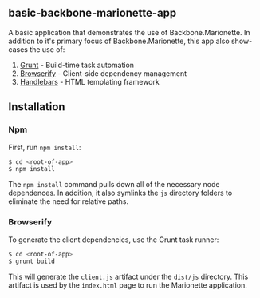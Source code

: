 ## basic-backbone-marionette-app
A basic application that demonstrates the use of Backbone.Marionette. In addition to it's primary focus of Backbone.Marionette, this app also show-cases the use of:

1. [Grunt](http://gruntjs.com/) - Build-time task automation
1. [Browserify](http://browserify.org/) - Client-side dependency management
1. [Handlebars](http://handlebarsjs.com/) - HTML templating framework

## Installation

### Npm
First, run `npm install`:

```bash
$ cd <root-of-app>
$ npm install
```

The `npm install` command pulls down all of the necessary node dependences. In addition, it also symlinks the `js` directory folders to eliminate the need for relative paths.

### Browserify
To generate the client dependencies, use the Grunt task runner:

```bash
$ cd <root-of-app>
$ grunt build
```

This will generate the `client.js` artifact under the `dist/js` directory. This artifact is used by the `index.html` page to run the Marionette application.